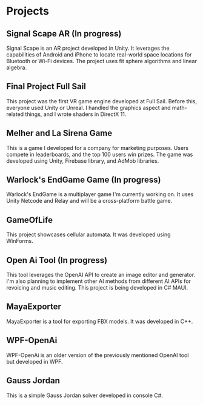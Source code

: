 # Projects

## Signal Scape AR (In progress)
Signal Scape is an AR project developed in Unity. It leverages the capabilities of Android and iPhone to locate real-world space locations for Bluetooth or Wi-Fi devices. The project uses fit sphere algorithms and linear algebra.

## Final Project Full Sail
This project was the first VR game engine developed at Full Sail. Before this, everyone used Unity or Unreal. I handled the graphics aspect and math-related things, and I wrote shaders in DirectX 11.

## Melher and La Sirena Game
This is a game I developed for a company for marketing purposes. Users compete in leaderboards, and the top 100 users win prizes. The game was developed using Unity, Firebase library, and AdMob libraries.

## Warlock's EndGame Game (In progress)
Warlock's EndGame is a multiplayer game I'm currently working on. It uses Unity Netcode and Relay and will be a cross-platform battle game.

## GameOfLife
This project showcases cellular automata. It was developed using WinForms.

## Open Ai Tool (In progress)
This tool leverages the OpenAI API to create an image editor and generator. I'm also planning to implement other AI methods from different AI APIs for revoicing and music editing. This project is being developed in C# MAUI.

## MayaExporter
MayaExporter is a tool for exporting FBX models. It was developed in C++.

## WPF-OpenAi
WPF-OpenAi is an older version of the previously mentioned OpenAI tool but developed in WPF.

## Gauss Jordan
This is a simple Gauss Jordan solver developed in console C#.
